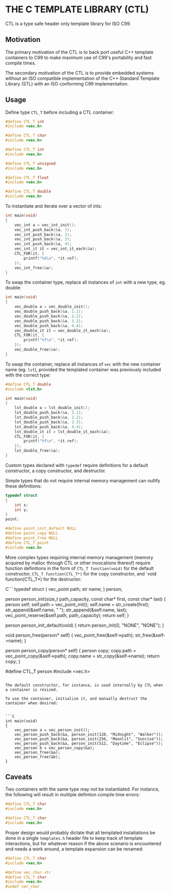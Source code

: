 # THE C TEMPLATE LIBRARY (CTL)

CTL is a type safe header only template library for ISO C99.

## Motivation

The primary motivation of the CTL is to back port useful C++ template containers
to C99 to make maximum use of C99's portability and fast compile times.

The secondary motivation of the CTL is to provide embedded systems without an ISO compatible
implementation of the C++ Standard Template Library (STL) with an ISO conforming
C99 implementation.

## Usage

Define type `CTL_T` before including a CTL container:

```C
#define CTL_T int
#include <vec.h>

#define CTL_T char
#include <vec.h>

#define CTL_T int
#include <vec.h>

#define CTL_T unsigned
#include <vec.h>

#define CTL_T float
#include <vec.h>

#define CTL_T double
#include <vec.h>

```

To instantiate and iterate over a vector of ints:

```C
int main(void)
{
    vec_int a = vec_int_init();
    vec_int_push_back(&a, 1);
    vec_int_push_back(&a, 2);
    vec_int_push_back(&a, 3);
    vec_int_push_back(&a, 4);
    vec_int_it it = vec_int_it_each(&a);
    CTL_FOR(it, {
        printf("%d\n", *it.ref);
    });
    vec_int_free(&a);
}
```

To swap the container type, replace all instances of `int` with a new type, eg. double:

```C
int main(void)
{
    vec_double a = vec_double_init();
    vec_double_push_back(&a, 1.1);
    vec_double_push_back(&a, 2.2);
    vec_double_push_back(&a, 3.3);
    vec_double_push_back(&a, 4.4);
    vec_double_it it = vec_double_it_each(&a);
    CTL_FOR(it, {
        printf("%f\n", *it.ref);
    });
    vec_double_free(&a);
}
```

To swap the container, replace all instances of `vec` with the new container name (eg. `lst`),
provided the templated container was previously included with the correct type:

```C
#define CTL_T double
#include <lst.h>

int main(void)
{
    lst_double a = lst_double_init();
    lst_double_push_back(&a, 1.1);
    lst_double_push_back(&a, 2.2);
    lst_double_push_back(&a, 3.3);
    lst_double_push_back(&a, 4.4);
    lst_double_it it = lst_double_it_each(&a);
    CTL_FOR(it, {
        printf("%f\n", *it.ref);
    });
    lst_double_free(&a);
}
```

Custom types declared with `typedef` require definitions for a default constructor,
a copy constructor, and destructor.

Simple types that do not require internal memory management can nullify these
definitions:

```C
typedef struct
{
    int x;
    int y;
}
point;

#define point_init_default NULL
#define point_copy NULL
#define point_free NULL
#define CTL_T point
#include <vec.h>
```

More complex types requiring internal memory management (memory acquired
by malloc through CTL or other invocations thereof) require function definitions in
the form of `CTL_T function(void)` for the default constructor,
`CTL_T function(CTL_T*)` for the copy constructor, and `void function(CTL_T*) for the destructor:

C```
typedef struct
{
    vec_point path;
    str name;
}
person;

person
person_init(size_t path_capacity, const char* first, const char* last)
{
    person self;
    self.path = vec_point_init();
    self.name = str_create(first);
    str_append(&self.name, " ");
    str_append(&self.name, last);
    vec_point_reserve(&self.path, path_capacity);
    return self;
}

person
person_init_default(void)
{
    return person_init(0, "NONE", "NONE");
}

void
person_free(person* self)
{
    vec_point_free(&self->path);
    str_free(&self->name);
}

person
person_copy(person* self)
{
    person copy;
    copy.path = vec_point_copy(&self->path);
    copy.name = str_copy(&self->name);
    return copy;
}

#define CTL_T person
#include <vec.h>
```

The default constructor, for instance, is used internally by CTL when a container is resized.

To use the container, initialize it, and manually destruct the container when desired:


```C
int main(void)
{
    vec_person a = vec_person_init();
    vec_person_push_back(&a, person_init(128, "Midnight", "Walker"));
    vec_person_push_back(&a, person_init(256, "Moonlit", "Sunrise"));
    vec_person_push_back(&a, person_init(512, "Daytime", "Eclipse"));
    vec_person b = vec_person_copy(&a);
    vec_person_free(&a);
    vec_person_free(&b);
}
```

## Caveats

Two containers with the same type may not be instantiated. For instance, the following
will result in multiple defintion compile time errors:

```C
#define CTL_T char
#include <vec.h>

#define CTL_T char
#include <vec.h>
```

Proper design would probably dictate that all templated instatiations be done in a single
`templates.h` header file to keep track of template interactions, but for whatever reason
if the above scenario is encountered and needs a work around, a template expansion can be renamed:

```C
#define CTL_T char
#include <vec.h>

#define vec_char str
#define CTL_T char
#include <vec.h>
#undef vec_char
```
